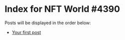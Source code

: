 # Index for NFT World #4390
Posts will be displayed in the order below:

- [Your first post](./001-first.md)

